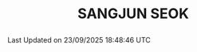 <h1>
 <p align="center">
   SANGJUN SEOK
 </p>
</h1>

<!--START_SECTION:waka-->

 Last Updated on 23/09/2025 18:48:46 UTC
<!--END_SECTION:waka-->
